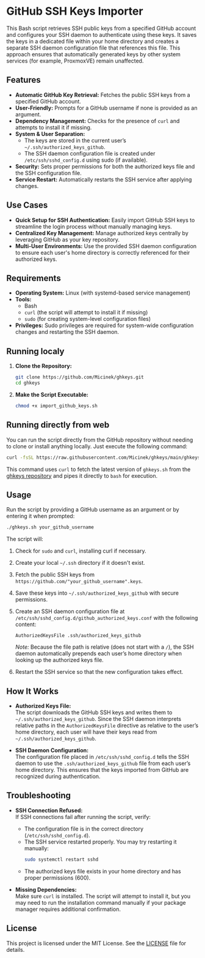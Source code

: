 # GitHub SSH Keys Importer

This Bash script retrieves SSH public keys from a specified GitHub account and configures your SSH daemon to authenticate using these keys. It saves the keys in a dedicated file within your home directory and creates a separate SSH daemon configuration file that references this file. This approach ensures that automatically generated keys by other system services (for example, ProxmoxVE) remain unaffected.

## Features

- **Automatic GitHub Key Retrieval:** Fetches the public SSH keys from a specified GitHub account.
- **User-Friendly:** Prompts for a GitHub username if none is provided as an argument.
- **Dependency Management:** Checks for the presence of `curl` and attempts to install it if missing.
- **System & User Separation:**  
  - The keys are stored in the current user’s `~/.ssh/authorized_keys_github`.
  - The SSH daemon configuration file is created under `/etc/ssh/sshd_config.d` using sudo (if available).
- **Security:** Sets proper permissions for both the authorized keys file and the SSH configuration file.
- **Service Restart:** Automatically restarts the SSH service after applying changes.

## Use Cases

- **Quick Setup for SSH Authentication:** Easily import GitHub SSH keys to streamline the login process without manually managing keys.
- **Centralized Key Management:** Manage authorized keys centrally by leveraging GitHub as your key repository.
- **Multi-User Environments:** Use the provided SSH daemon configuration to ensure each user's home directory is correctly referenced for their authorized keys.

## Requirements

- **Operating System:** Linux (with systemd-based service management)
- **Tools:**  
  - Bash  
  - `curl` (the script will attempt to install it if missing)  
  - `sudo` (for creating system-level configuration files)  
- **Privileges:** Sudo privileges are required for system-wide configuration changes and restarting the SSH daemon.

## Running localy

1. **Clone the Repository:**

   ```bash
   git clone https://github.com/Micinek/ghkeys.git
   cd ghkeys
   ```

2. **Make the Script Executable:**

   ```bash
   chmod +x import_github_keys.sh
   ```

## Running directly from web

You can run the script directly from the GitHub repository without needing to clone or install anything locally. Just execute the following command:

```bash
curl -fsSL https://raw.githubusercontent.com/Micinek/ghkeys/main/ghkeys.sh | bash
```

This command uses `curl` to fetch the latest version of `ghkeys.sh` from the [ghkeys repository](https://github.com/Micinek/ghkeys/) and pipes it directly to `bash` for execution.

## Usage

Run the script by providing a GitHub username as an argument or by entering it when prompted:

```bash
./ghkeys.sh your_github_username
```

The script will:
1. Check for `sudo` and `curl`, installing curl if necessary.
2. Create your local `~/.ssh` directory if it doesn't exist.
3. Fetch the public SSH keys from `https://github.com/"your_github_username".keys`.
4. Save these keys into `~/.ssh/authorized_keys_github` with secure permissions.
5. Create an SSH daemon configuration file at `/etc/ssh/sshd_config.d/github_authorized_keys.conf` with the following content:

   ```plaintext
   AuthorizedKeysFile .ssh/authorized_keys_github
   ```

   *Note:* Because the file path is relative (does not start with a `/`), the SSH daemon automatically prepends each user’s home directory when looking up the authorized keys file.

6. Restart the SSH service so that the new configuration takes effect.

## How It Works

- **Authorized Keys File:**  
  The script downloads the GitHub SSH keys and writes them to `~/.ssh/authorized_keys_github`. Since the SSH daemon interprets relative paths in the `AuthorizedKeysFile` directive as relative to the user’s home directory, each user will have their keys read from `~/.ssh/authorized_keys_github`.

- **SSH Daemon Configuration:**  
  The configuration file placed in `/etc/ssh/sshd_config.d` tells the SSH daemon to use the `.ssh/authorized_keys_github` file from each user’s home directory. This ensures that the keys imported from GitHub are recognized during authentication.

## Troubleshooting

- **SSH Connection Refused:**  
  If SSH connections fail after running the script, verify:
  - The configuration file is in the correct directory (`/etc/ssh/sshd_config.d`).
  - The SSH service restarted properly. You may try restarting it manually:
    ```bash
    sudo systemctl restart sshd
    ```
  - The authorized keys file exists in your home directory and has proper permissions (600).

- **Missing Dependencies:**  
  Make sure `curl` is installed. The script will attempt to install it, but you may need to run the installation command manually if your package manager requires additional confirmation.

## License

This project is licensed under the MIT License. See the [LICENSE](LICENSE) file for details.
